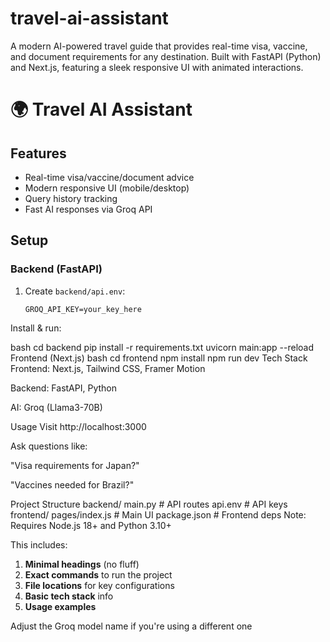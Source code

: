 # travel-ai-assistant
A modern AI-powered travel guide that provides real-time visa, vaccine, and document requirements for any destination. Built with FastAPI (Python) and Next.js, featuring a sleek responsive UI with animated interactions.

# 🌍 Travel AI Assistant

## Features
- Real-time visa/vaccine/document advice
- Modern responsive UI (mobile/desktop)
- Query history tracking
- Fast AI responses via Groq API

## Setup

### Backend (FastAPI)
1. Create `backend/api.env`:
   ```env
   GROQ_API_KEY=your_key_here
Install & run:

bash
cd backend
pip install -r requirements.txt
uvicorn main:app --reload
Frontend (Next.js)
bash
cd frontend
npm install
npm run dev
Tech Stack
Frontend: Next.js, Tailwind CSS, Framer Motion

Backend: FastAPI, Python

AI: Groq (Llama3-70B)

Usage
Visit http://localhost:3000

Ask questions like:

"Visa requirements for Japan?"

"Vaccines needed for Brazil?"

Project Structure
backend/
  main.py           # API routes
  api.env           # API keys
frontend/
  pages/index.js    # Main UI
  package.json      # Frontend deps
Note: Requires Node.js 18+ and Python 3.10+


This includes:
1. **Minimal headings** (no fluff)
2. **Exact commands** to run the project
3. **File locations** for key configurations
4. **Basic tech stack** info
5. **Usage examples**

Adjust the Groq model name if you're using a different one
